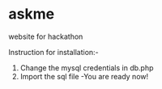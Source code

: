 # askme
website for hackathon

Instruction for installation:-
1. Change the mysql credentials in db.php
2. Import the sql file
-You are ready now!

